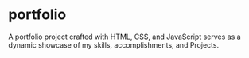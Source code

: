 # portfolio
A portfolio project crafted with HTML, CSS, and JavaScript serves as a dynamic showcase of my skills, accomplishments, and Projects.
